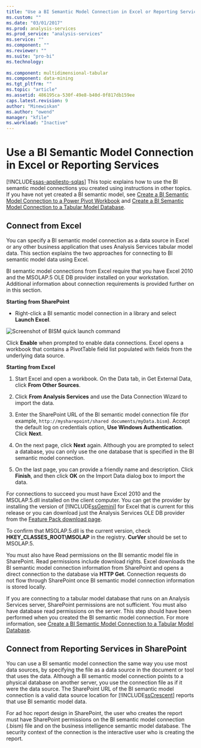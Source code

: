 ```yaml
---
title: "Use a BI Semantic Model Connection in Excel or Reporting Services | Microsoft Docs"
ms.custom: ""
ms.date: "03/01/2017"
ms.prod: analysis-services
ms.prod_service: "analysis-services"
ms.service: ""
ms.component: ""
ms.reviewer: ""
ms.suite: "pro-bi"
ms.technology: 
  
ms.component: multidimensional-tabular
ms.component: data-mining
ms.tgt_pltfrm: ""
ms.topic: "article"
ms.assetid: 486195ca-530f-49e8-b40d-0f817db159ee
caps.latest.revision: 9
author: "Minewiskan"
ms.author: "owend"
manager: "kfile"
ms.workload: "Inactive"
---
```

# Use a BI Semantic Model Connection in Excel or Reporting Services
[!INCLUDE[ssas-appliesto-sqlas](../../includes/ssas-appliesto-sqlas.md)]
  This topic explains how to use the BI semantic model connections you created using instructions in other topics. If you have not yet created a BI semantic model, see [Create a BI Semantic Model Connection to a Power Pivot Workbook](../../analysis-services/power-pivot-sharepoint/create-a-bi-semantic-model-connection-to-a-power-pivot-workbook.md) and [Create a BI Semantic Model Connection to a Tabular Model Database](../../analysis-services/power-pivot-sharepoint/create-a-bi-semantic-model-connection-to-a-tabular-model-database.md).  
  
##  <a name="bkmk_connect"></a> Connect from Excel  
 You can specify a BI semantic model connection as a data source in Excel or any other business application that uses Analysis Services tabular model data. This section explains the two approaches for connecting to BI semantic model data using Excel.  
  
 BI semantic model connections from Excel require that you have Excel 2010 and the MSOLAP.5 OLE DB provider installed on your workstation. Additional information about connection requirements is provided further on in this section.  
  
 **Starting from SharePoint**  
  
-   Right-click a BI semantic model connection in a library and select **Launch Excel**.  
  
 ![Screenshot of BISM quick launch command](../../analysis-services/power-pivot-sharepoint/media/ssas-bism-quicklaunch.gif "Screenshot of BISM quick launch command")  
  
 Click **Enable** when prompted to enable data connections. Excel opens a workbook that contains a PivotTable field list populated with fields from the underlying data source.  
  
 **Starting from Excel**  
  
1.  Start Excel and open a workbook. On the Data tab, in Get External Data, click **From Other Sources**.  
  
2.  Click **From Analysis Services** and use the Data Connection Wizard to import the data.  
  
3.  Enter the SharePoint URL of the BI semantic model connection file (for example, `http://mysharepoint/shared documents/myData.bism`). Accept the default log on credentials option, **Use Windows Authentication**. Click **Next**.  
  
4.  On the next page, click **Next** again. Although you are prompted to select a database, you can only use the one database that is specified in the BI semantic model connection.  
  
5.  On the last page, you can provide a friendly name and description. Click **Finish**, and then click **OK** on the Import Data dialog box to import the data.  
  
 For connections to succeed you must have Excel 2010 and the MSOLAP.5.dll installed on the client computer. You can get the provider by installing the version of [!INCLUDE[ssGemini](../../includes/ssgemini-md.md)] for Excel that is current for this release or you can download just the Analysis Services OLE DB provider from the [Feature Pack download page](http://go.microsoft.com/fwlink/?linkid=214066).  
  
 To confirm that MSOLAP.5.dll is the current version, check **HKEY_CLASSES_ROOT\MSOLAP** in the registry. **CurVer** should be set to MSOLAP.5.  
  
 You must also have Read permissions on the BI semantic model file in SharePoint. Read permissions include download rights. Excel downloads the BI semantic model connection information from SharePoint and opens a direct connection to the database via **HTTP Get**. Connection requests do not flow through SharePoint once BI semantic model connection information is stored locally.  
  
 If you are connecting to a tabular model database that runs on an Analysis Services server, SharePoint permissions are not sufficient. You must also have database read permissions on the server. This step should have been performed when you created the BI semantic model connection. For more information, see [Create a BI Semantic Model Connection to a Tabular Model Database](../../analysis-services/power-pivot-sharepoint/create-a-bi-semantic-model-connection-to-a-tabular-model-database.md).  
  
##  <a name="bkmk_use"></a> Connect from Reporting Services in SharePoint  
 You can use a BI semantic model connection the same way you use most data sources, by specifying the file as a data source in the document or tool that uses the data. Although a BI semantic model connection points to a physical database on another server, you use the connection file as if it were the data source. The SharePoint URL of the BI semantic model connection is a valid data source location for [!INCLUDE[ssCrescent](../../includes/sscrescent-md.md)] reports that use BI semantic model data.  
  
 For ad hoc report design in SharePoint, the user who creates the report must have SharePoint permissions on the BI semantic model connection (.bism) file and on the business intelligence semantic model database. The security context of the connection is the interactive user who is creating the report.  
  
  
